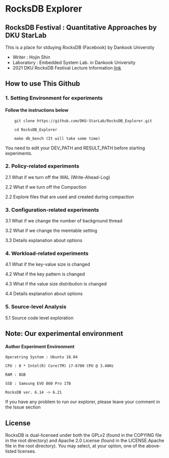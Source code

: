 # RocksDB Explorer 

## RocksDB Festival : Quantitative Approaches by DKU StarLab

This is a place for stduying RocksDB (Facebook) by Dankook University
- Writer : Hojin Shin
- Laboratory : Embedded System Lab. in Dankook University
- 2021 DKU RocksDB Festival Lecture Information [link]()

## How to use This Github

### 1. Setting Environment for experiments

#### Follow the instructions below 

        git clone https://github.com/DKU-StarLab/RocksDB_Explorer.git
        
        cd RocksDB_Explorer
        
        make db_bench (It will take some time)

You need to edit your DEV_PATH and RESULT_PATH before starting experiments.

### 2. Policy-related experiments

2.1 What if we turn off the WAL (Write-Ahead-Log)

2.2 What if we turn off the Compaction

2.2 Explore files that are used and created during compaction

### 3. Configuration-related experiments

3.1 What if we change the number of background thread

3.2 What if we change the memtable setting

3.3 Details explanation about options

### 4. Workload-related experiments

4.1 What if the key-value size is changed

4.2 What if the key pattern is changed

4.3 What if the value size distribution is changed

4.4 Details explanation about options

### 5. Source-level Analysis

5.1 Source code level exploration

## Note: Our experimental environment

#### Author Experiment Environment

    Operatring System : Ubuntu 18.04
  
    CPU : 8 * Intel(R) Core(TM) i7-6700 CPU @ 3.40Hz
  
    RAM : 8GB
  
    SSD : Samsung EVO 860 Pro 1TB
  
    RocksDB ver. 6.14 -> 6.21

If you have any problem to run our explorer, please leave your comment in the Issue section

## License

RocksDB is dual-licensed under both the GPLv2 (found in the COPYING file in the root directory) and Apache 2.0 License (found in the LICENSE.Apache file in the root directory).  You may select, at your option, one of the above-listed licenses.
